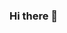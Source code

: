 ### Hi there 👋

<!--
**Kerrzo/Kerrzo** is a ✨ _special_ ✨ repository because its `README.md` (this file) appears on your GitHub profile.

Here are some ideas to get you started:

- 🔭 I’m currently working on ... retirement
- 🌱 I’m currently learning ... strategies to retire quicker
- 👯 I’m looking to collaborate on ... cool tech
- 🤔 I’m looking for help with ... finding retirement villages
- 💬 Ask me about ... anything
- 📫 How to reach me: ...  just shout
- 😄 Pronouns: ... who me?
- ⚡ Fun fact: ... the average age of retirment is 62!
-->

